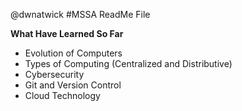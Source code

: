 @dwnatwick
#MSSA ReadMe File

**What Have Learned So Far**
* Evolution of Computers
* Types of Computing (Centralized and Distributive)
* Cybersecurity
* Git and Version Control
* Cloud Technology

